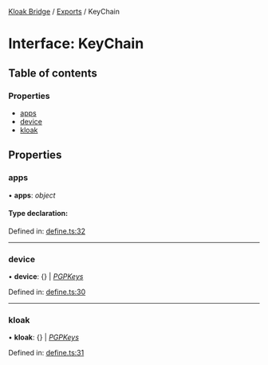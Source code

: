 [Kloak Bridge](../README.md) / [Exports](../modules.md) / KeyChain

# Interface: KeyChain

## Table of contents

### Properties

- [apps](keychain.md#apps)
- [device](keychain.md#device)
- [kloak](keychain.md#kloak)

## Properties

### apps

• **apps**: *object*

#### Type declaration:

Defined in: [define.ts:32](https://github.com/CoNET-project/kloak-bridge/blob/3516064/src/define.ts#L32)

___

### device

• **device**: {} \| [*PGPKeys*](pgpkeys.md)

Defined in: [define.ts:30](https://github.com/CoNET-project/kloak-bridge/blob/3516064/src/define.ts#L30)

___

### kloak

• **kloak**: {} \| [*PGPKeys*](pgpkeys.md)

Defined in: [define.ts:31](https://github.com/CoNET-project/kloak-bridge/blob/3516064/src/define.ts#L31)
